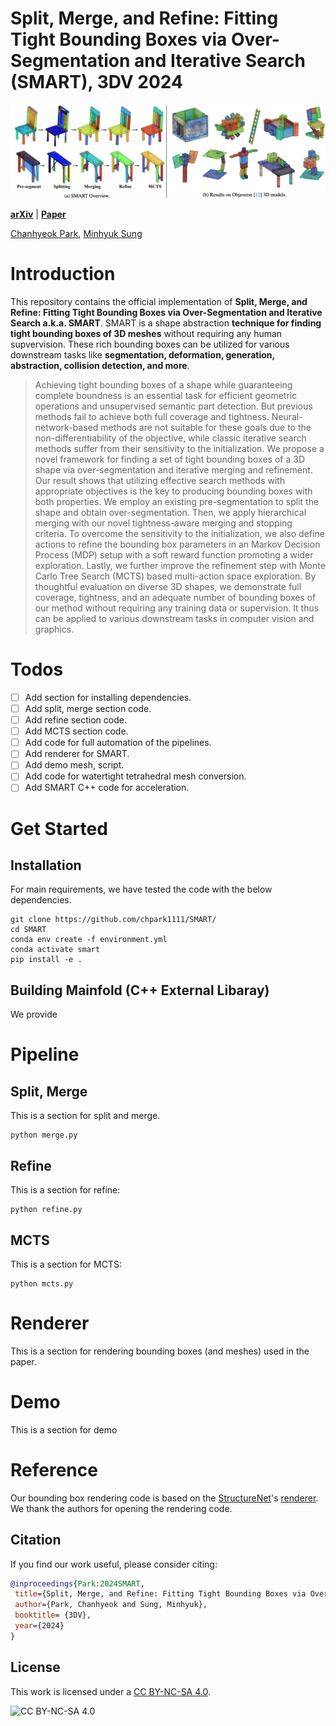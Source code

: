 # Split, Merge, and Refine: Fitting Tight Bounding Boxes via Over-Segmentation and Iterative Search (SMART), 3DV 2024

![teaser](./docs/teaser.png)

[**arXiv**](https://arxiv.org/abs/2304.04336) | [**Paper**](https://arxiv.org/pdf/2304.04336)

[Chanhyeok Park](https://chpark1111.github.io/), [Minhyuk Sung](https://mhsung.github.io/)

# Introduction

This repository contains the official implementation of **Split, Merge, and Refine: Fitting Tight Bounding Boxes via Over-Segmentation and Iterative Search a.k.a. SMART**. SMART is a shape abstraction **technique for finding tight bounding boxes of 3D meshes** without requiring any human supvervision. These rich bounding boxes can be utilized for various downstream tasks like **segmentation, deformation, generation, abstraction, collision detection, and more**.

> Achieving tight bounding boxes of a shape while guaranteeing complete boundness is an essential task for efficient geometric operations and unsupervised semantic part detection. But previous methods fail to achieve both full coverage and tightness. Neural-network-based methods are not suitable for these goals due to the non-differentiability of the objective, while classic iterative search methods suffer from their sensitivity to the initialization. We propose a novel framework for finding a set of tight bounding boxes of a 3D shape via over-segmentation and iterative merging and refinement. Our result shows that utilizing effective search methods with appropriate objectives is the key to producing bounding boxes with both properties. We employ an existing pre-segmentation to split the shape and obtain over-segmentation. Then, we apply hierarchical merging with our novel tightness-aware merging and stopping criteria. To overcome the sensitivity to the initialization, we also define actions to refine the bounding box parameters in an Markov Decision Process (MDP) setup with a soft reward function promoting a wider exploration. Lastly, we further improve the refinement step with Monte Carlo Tree Search (MCTS) based multi-action space exploration. By thoughtful evaluation on diverse 3D shapes, we demonstrate full coverage, tightness, and an adequate number of bounding boxes of our method without requiring any training data or supervision. It thus can be applied to various downstream tasks in computer vision and graphics.

# Todos

- [ ] Add section for installing dependencies.
- [ ] Add split, merge section code.
- [ ] Add refine section code.
- [ ] Add MCTS section code.
- [ ] Add code for full automation of the pipelines.
- [ ] Add renderer for SMART.
- [ ] Add demo mesh, script.
- [ ] Add code for watertight tetrahedral mesh conversion.
- [ ] Add SMART C++ code for acceleration.

# Get Started

## Installation

For main requirements, we have tested the code with the below dependencies.

```
git clone https://github.com/chpark1111/SMART/
cd SMART
conda env create -f environment.yml
conda activate smart
pip install -e .
```

## Building Mainfold (C++ External Libaray)

We provide

# Pipeline

## Split, Merge

This is a section for split and merge.

```
python merge.py
```

## Refine

This is a section for refine:

```
python refine.py
```

## MCTS

This is a section for MCTS:

```
python mcts.py
```

# Renderer

This is a section for rendering bounding boxes (and meshes) used in the paper.

# Demo

This is a section for demo

# Reference

Our bounding box rendering code is based on the [StructureNet](https://github.com/daerduoCarey/structurenet/tree/master)'s [renderer](https://github.com/daerduoCarey/structurenet/tree/master/viz_blender). We thank the authors for opening the rendering code.

## Citation

If you find our work useful, please consider citing:

```bibtex
@inproceedings{Park:2024SMART,
 title={Split, Merge, and Refine: Fitting Tight Bounding Boxes via Over-Segmentation and Iterative Search},
 author={Park, Chanhyeok and Sung, Minhyuk},
 booktitle= {3DV},
 year={2024}
}
```

## License

This work is licensed under a [CC BY-NC-SA 4.0][cc-by-nc-sa].

![CC BY-NC-SA 4.0][cc-by-nc-sa-image]

[cc-by-nc-sa]: http://creativecommons.org/licenses/by-nc-sa/4.0/
[cc-by-nc-sa-image]: https://licensebuttons.net/l/by-nc-sa/4.0/88x31.png
